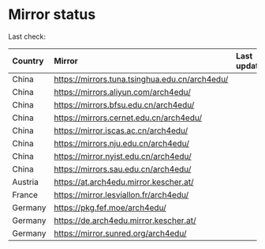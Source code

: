 <script src="./time.js"></script>
# Mirror status
Last check: <script type="text/javascript">localize(1713042900.8128822);</script>

|Country|Mirror|Last update|
|:------|:-----|:----------|
|China|https://mirrors.tuna.tsinghua.edu.cn/arch4edu/|<script type="text/javascript">localize(1713032881);</script>|
|China|https://mirrors.aliyun.com/arch4edu/|<script type="text/javascript">localize(1712989575);</script>|
|China|https://mirrors.bfsu.edu.cn/arch4edu/|<script type="text/javascript">localize(1712989575);</script>|
|China|https://mirrors.cernet.edu.cn/arch4edu/|<script type="text/javascript">localize(1713032881);</script>|
|China|https://mirror.iscas.ac.cn/arch4edu/|<script type="text/javascript">localize(1712989575);</script>|
|China|https://mirrors.nju.edu.cn/arch4edu/|<script type="text/javascript">localize(1712946677);</script>|
|China|https://mirror.nyist.edu.cn/arch4edu/|<script type="text/javascript">localize(1713032881);</script>|
|China|https://mirrors.sau.edu.cn/arch4edu/|<script type="text/javascript">localize(1713032881);</script>|
|Austria|https://at.arch4edu.mirror.kescher.at/|<script type="text/javascript">localize(1713032881);</script>|
|France|https://mirror.lesviallon.fr/arch4edu/|<script type="text/javascript">localize(1712989575);</script>|
|Germany|https://pkg.fef.moe/arch4edu/|<script type="text/javascript">localize(1713032881);</script>|
|Germany|https://de.arch4edu.mirror.kescher.at/|<script type="text/javascript">localize(1713032881);</script>|
|Germany|https://mirror.sunred.org/arch4edu/|<script type="text/javascript">localize(1713032881);</script>|

<script src="./tablefilter/tablefilter.js"></script>
<script src="./table.js"></script>